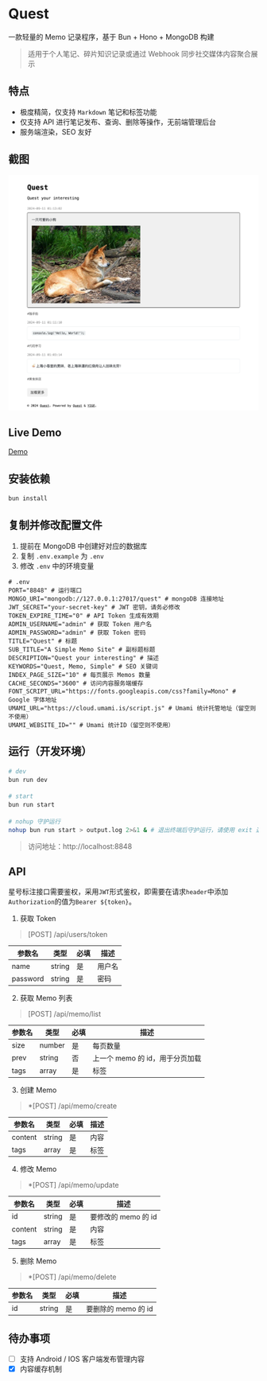 # Quest

一款轻量的 Memo 记录程序，基于 Bun + Hono + MongoDB 构建

> 适用于个人笔记、碎片知识记录或通过 Webhook 同步社交媒体内容聚合展示

## 特点

* 极度精简，仅支持 `Markdown` 笔记和标签功能
* 仅支持 API 进行笔记发布、查询、删除等操作，无前端管理后台
* 服务端渲染，SEO 友好

## 截图

![image](./screenshot.png)

## Live Demo

[Demo](https://www.tg.quest)

## 安装依赖

```sh
bun install
```

## 复制并修改配置文件

1. 提前在 MongoDB 中创建好对应的数据库
2. 复制 `.env.example` 为 `.env`
3. 修改 `.env` 中的环境变量

```
# .env
PORT="8848" # 运行端口
MONGO_URI="mongodb://127.0.0.1:27017/quest" # mongoDB 连接地址
JWT_SECRET="your-secret-key" # JWT 密钥，请务必修改
TOKEN_EXPIRE_TIME="0" # API Token 生成有效期
ADMIN_USERNAME="admin" # 获取 Token 用户名
ADMIN_PASSWORD="admin" # 获取 Token 密码
TITLE="Quest" # 标题
SUB_TITLE="A Simple Memo Site" # 副标题标题
DESCRIPTION="Quest your interesting" # 描述
KEYWORDS="Quest, Memo, Simple" # SEO 关键词
INDEX_PAGE_SIZE="10" # 每页展示 Memos 数量
CACHE_SECONDS="3600" # 访问内容服务端缓存
FONT_SCRIPT_URL="https://fonts.googleapis.com/css?family=Mono" # Google 字体地址
UMAMI_URL="https://cloud.umami.is/script.js" # Umami 统计托管地址（留空则不使用）
UMAMI_WEBSITE_ID="" # Umami 统计ID（留空则不使用）
```

## 运行（开发环境）

```sh
# dev
bun run dev

# start
bun run start

# nohup 守护运行
nohup bun run start > output.log 2>&1 & # 退出终端后守护运行，请使用 exit 退出
```

> 访问地址：http://localhost:8848

## API

星号标注接口需要鉴权，采用`JWT`形式鉴权，即需要在请求`header`中添加`Authorization`的值为`Bearer ${token}`。

1. 获取 Token

> [POST] /api/users/token

| 参数名   | 类型   | 必填 | 描述       |
|----------|--------|------|------------|
| name | string | 是   | 用户名     |
| password | string | 是   | 密码       |


2. 获取 Memo 列表

> [POST] /api/memo/list

| 参数名   | 类型   | 必填 | 描述       |
|----------|--------|------|------------|
| size | number | 是   | 每页数量     |
| prev | string | 否   | 上一个 memo 的 id，用于分页加载       |
| tags | array | 是   | 标签       |

3. 创建 Memo

> *[POST] /api/memo/create

| 参数名   | 类型   | 必填 | 描述       |
|----------|--------|------|------------|
| content | string | 是   | 内容     |
| tags | array | 是   | 标签       |

4. 修改 Memo

> *[POST] /api/memo/update

| 参数名   | 类型   | 必填 | 描述       |
|----------|--------|------|------------|
| id | string | 是   | 要修改的 memo 的 id     |
| content | string | 是   | 内容     |
| tags | array | 是   | 标签       |

5. 删除 Memo

> *[POST] /api/memo/delete

| 参数名   | 类型   | 必填 | 描述       |
|----------|--------|------|------------|
| id | string | 是   | 要删除的 memo 的 id     |

## 待办事项

- [ ] 支持 Android / IOS 客户端发布管理内容
- [x] 内容缓存机制
